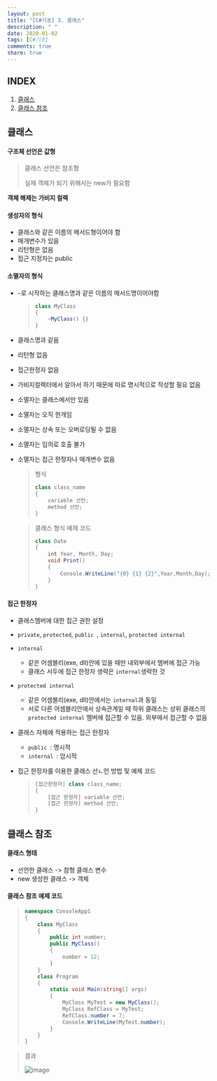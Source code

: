 ```yaml
---
layout: post
title: "[C#기초] 3. 클래스"
description: " "
date: 2020-01-02
tags: [C#기초]
comments: true
share: true
---
```


## INDEX

1. [클래스](#클래스)
2. [클래스 참조](#클래스-참조)





## 클래스

#### 구조체 선언은 값형

> 클래스 선언은 참조형
>
> 실재 객체가 되기 위해서는 new가 필요함

**객체 해제는 가비지 컬렉**



#### 생성자의 형식

* 클래스와 같은 이름의 메서드형이어야 함
* 매개변수가 있음
* 리턴형은 없음
* 접근 지정자는 public



#### 소멸자의 형식

* `~`로 시작하는 클래스명과 같은 이름의 메서드명이어야함

  > ```c#
  > class MyClass
  > {
  > 	~MyClass() {}
  > }
  > ```

* 클래스명과 같음

* 리턴형 없음

* 접근한정자 없음

* 가비지컬렉터에서 알아서 하기 때문에 따로 명시적으로 작성할 필요 없음

* 소멸자는 클래스에서만 있음

* 소멸자는 오직 한개임

* 소멸자는 상속 또는 오버로딩될 수 없음

* 소멸자는 임의로 호출 불가

* 소멸자는 접근 한정자나 매개변수 없음

  > 형식
  >
  > ```c#
  > class class_name
  > {
  >     variable 선언;
  >     method 선언;
  > }
  > ```

  > 클래스 형식 예제 코드
  >
  > ```c#
  > class Date
  > {
  >     int Year, Month, Day;
  >     void Print()
  >     {
  >         Console.WriteLine("{0} {1} {2}",Year,Month,Day);
  >     }
  > }
  > ```



#### 접근 한정자

* 클래스멤버에 대한 접근 권한 설정

* `private`, `protected`, `public `, `internal`, `protected internal`

* `internal`

  * 같은 어셈블리(exe, dll)안에 있을 때만 내외부에서 멤버에 접근 가능
  * 클래스 서두에 접근 한정자 생략은 `internal`생략한 것

* `protected internal`

  * 같은 어셈블리(exe, dll)안에서는 `internal`과 동일
  * 서로 다른 어셈블리안에서 상속관계일 때 하위 클래스는 상위 클래스의 `protected internal` 멤버에 접근할 수 있음. 외부에서 접근할 수 없음

* 클래스 자체에 적용하는 접근 한정자

  * `public `: 명시적
  * `internal `: 암시적

* 접근 한정자를 이용한 클래스 선ㄴ언 방법 및 예제 코드

  > ```c#
  > [접근한정자] class class_name;
  > {
  >     [접근 한정자] variable 선언;
  >     [접근 한정자] method 선언;
  > }
  > ```

  

## 클래스 참조

#### 클래스 형태

* 선언한 클래스 -> 참형 클래스 변수
* new 생성한 클래스 -> 객체



#### 클래스 참조 예제 코드

> ```c#
> namespace ConsoleApp1
> {
>     class MyClass
>     {
>         public int number;
>         public MyClass()
>         {
>             number = 12;
>         }
>     }
>     class Program
>     {
>         static void Main(string[] args)
>         {
>             MyClass MyTest = new MyClass();
>             MyClass RefClass = MyTest;
>             RefClass.number = 7;
>             Console.WriteLine(MyTest.number);
>         }
>     }
> }
> ```

> 결과
>
> ![image](https://github.com/colinch4/colinch4.github.io/blob/master/_posts/2020/C%23/images/클래스_1.png?raw=true)



